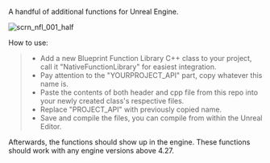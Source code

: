 A handful of additional functions for Unreal Engine.

![scrn_nfl_001_half](https://github.com/jawadato/native-function-library/assets/18325896/230a403d-9a7f-4642-a717-0b81f23315fc)

How to use:

> - Add a new Blueprint Function Library C++ class to your project, call it "NativeFunctionLibrary" for easiest integration.
> - Pay attention to the "YOURPROJECT_API" part, copy whatever this name is.
> - Paste the contents of both header and cpp file from this repo into your newly created class's respective files.
> - Replace "PROJECT_API" with previously copied name.
> - Save and compile the files, you can compile from within the Unreal Editor.

Afterwards, the functions should show up in the engine. These functions should work with any engine versions above 4.27.
